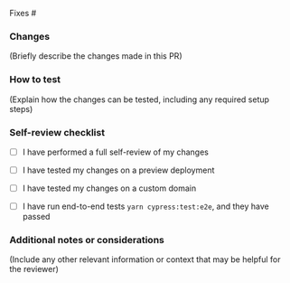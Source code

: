 Fixes #

### Changes
(Briefly describe the changes made in this PR)

### How to test
(Explain how the changes can be tested, including any required setup steps)

### Self-review checklist
- [ ] I have performed a full self-review of my changes
- [ ] I have tested my changes on a preview deployment
- [ ] I have tested my changes on a custom domain
- [ ] I have run end-to-end tests `yarn cypress:test:e2e`, and they have passed


### Additional notes or considerations
(Include any other relevant information or context that may be helpful for the reviewer)

